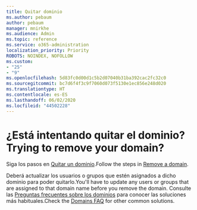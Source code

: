 ```yaml
---
title: Quitar dominio
ms.author: pebaum
author: pebaum
manager: mnirkhe
ms.audience: Admin
ms.topic: reference
ms.service: o365-administration
localization_priority: Priority
ROBOTS: NOINDEX, NOFOLLOW
ms.custom:
- "25"
- "9"
ms.openlocfilehash: 5d83fc0d00d1c5b2d07040b31ba392cac2fc32c0
ms.sourcegitcommit: bc7d6f4f3c9f7060d073f5130e1ec856e248d020
ms.translationtype: HT
ms.contentlocale: es-ES
ms.lasthandoff: 06/02/2020
ms.locfileid: "44502228"
---
```

# <a name="trying-to-remove-your-domain"></a><span data-ttu-id="cd33b-102">¿Está intentando quitar el dominio?</span><span class="sxs-lookup"><span data-stu-id="cd33b-102">Trying to remove your domain?</span></span>

<span data-ttu-id="cd33b-103">Siga los pasos en [Quitar un dominio](https://docs.microsoft.com/microsoft-365/admin/get-help-with-domains/remove-a-domain).</span><span class="sxs-lookup"><span data-stu-id="cd33b-103">Follow the steps in [Remove a domain](https://docs.microsoft.com/microsoft-365/admin/get-help-with-domains/remove-a-domain).</span></span>
  
<span data-ttu-id="cd33b-104">Deberá actualizar los usuarios o grupos que estén asignados a dicho dominio para poder quitarlo.</span><span class="sxs-lookup"><span data-stu-id="cd33b-104">You'll have to update any users or groups that are assigned to that domain name before you remove the domain.</span></span> <span data-ttu-id="cd33b-105">Consulte las [Preguntas frecuentes sobre los dominios](https://docs.microsoft.com/microsoft-365/admin/setup/domains-faq) para conocer las soluciones más habituales.</span><span class="sxs-lookup"><span data-stu-id="cd33b-105">Check the [Domains FAQ](https://docs.microsoft.com/microsoft-365/admin/setup/domains-faq) for other common solutions.</span></span>
  